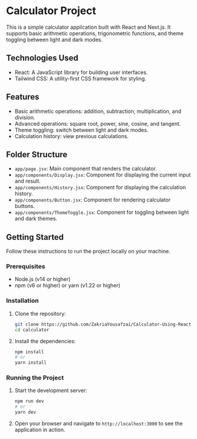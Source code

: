 # Calculator Project

This is a simple calculator application built with React and Next.js. It supports basic arithmetic operations, trigonometric functions, and theme toggling between light and dark modes.

## Technologies Used

- React: A JavaScript library for building user interfaces.
- Tailwind CSS: A utility-first CSS framework for styling.

## Features

- Basic arithmetic operations: addition, subtraction, multiplication, and division.
- Advanced operations: square root, power, sine, cosine, and tangent.
- Theme toggling: switch between light and dark modes.
- Calculation history: view previous calculations.

## Folder Structure

- `app/page.jsx`: Main component that renders the calculator.
- `app/components/Display.jsx`: Component for displaying the current input and result.
- `app/components/History.jsx`: Component for displaying the calculation history.
- `app/components/Button.jsx`: Component for rendering calculator buttons.
- `app/components/ThemeToggle.jsx`: Component for toggling between light and dark themes.

## Getting Started

Follow these instructions to run the project locally on your machine.

### Prerequisites

- Node.js (v14 or higher)
- npm (v6 or higher) or yarn (v1.22 or higher)

### Installation

1. Clone the repository:
   ```bash
   git clone https://github.com/ZakriaYousafzai/Calculator-Using-ReactJs
   cd calculator
   ```

2. Install the dependencies:
   ```bash
   npm install
   # or
   yarn install
   ```

### Running the Project

1. Start the development server:
   ```bash
   npm run dev
   # or
   yarn dev
   ```

2. Open your browser and navigate to `http://localhost:3000` to see the application in action.
